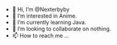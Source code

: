 - 👋 Hi, I’m @Nexterbyby
- 👀 I’m interested in Anime.
- 🌱 I’m currently learning Java.
- 💞️ I’m looking to collaborate on nothing.
- 📫 How to reach me ...

<!---
Nexterbyby/Nexterbyby is a ✨ special ✨ repository because its `README.md` (this file) appears on your GitHub profile.
You can click the Preview link to take a look at your changes.
--->

